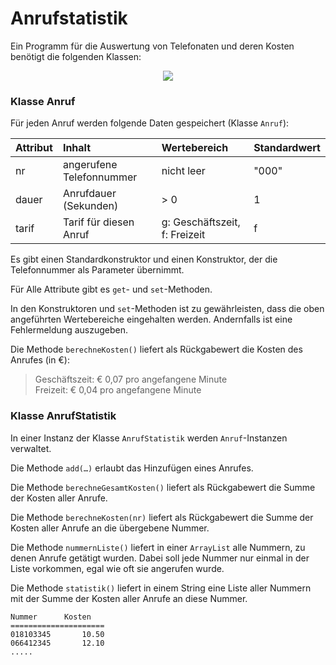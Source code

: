 # Anrufstatistik #

Ein Programm für die Auswertung von Telefonaten und deren Kosten benötigt die folgenden Klassen:

<p align='center'>
<img src='http://pr-gse.googlecode.com/svn/wiki/uebungen/uml/anrufstatistik.jpg' />
</p>


### Klasse Anruf ###

Für jeden Anruf werden folgende Daten gespeichert (Klasse `Anruf`):

| **Attribut** | **Inhalt** | **Wertebereich** | **Standardwert** |
|:-------------|:-----------|:-----------------|:-----------------|
| nr | angerufene Telefonnummer | nicht leer | "000" |
| dauer | Anrufdauer (Sekunden) | > 0 | 1 |
| tarif | Tarif für diesen Anruf | g: Geschäftszeit, f: Freizeit | f |

Es gibt einen Standardkonstruktor und einen Konstruktor, der die Telefonnummer als Parameter übernimmt.

Für Alle Attribute gibt es `get`- und `set`-Methoden.

In den Konstruktoren und `set`-Methoden ist zu gewährleisten, dass die oben angeführten Wertebereiche eingehalten werden. Andernfalls ist eine Fehlermeldung auszugeben.

Die Methode `berechneKosten()` liefert als Rückgabewert die Kosten des Anrufes (in €):

> Geschäftszeit: 	€ 0,07 pro angefangene Minute <br />
> Freizeit: 		€ 0,04 pro angefangene Minute


### Klasse AnrufStatistik ###

In einer Instanz der Klasse `AnrufStatistik` werden `Anruf`-Instanzen verwaltet.

Die Methode `add(…)` erlaubt das Hinzufügen eines Anrufes.

Die Methode `berechneGesamtKosten()` liefert als Rückgabewert die Summe der Kosten aller Anrufe.

Die Methode `berechneKosten(nr)` liefert als Rückgabewert die Summe der Kosten aller Anrufe an die übergebene Nummer.

Die Methode `nummernListe()` liefert in einer `ArrayList` alle Nummern, zu denen Anrufe getätigt wurden. Dabei soll jede Nummer nur einmal in der Liste vorkommen, egal wie oft sie angerufen wurde.

Die Methode `statistik()` liefert in einem String eine Liste aller Nummern mit der Summe der Kosten aller Anrufe an diese Nummer.

```
Nummer		Kosten
=====================
018103345		10.50
066412345		12.10
.....
```